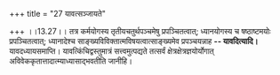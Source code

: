 +++
title = "27 यावत्सञ्जायते"

+++
।।13.27।। तत्र कर्मयोगस्य तृतीयचतुर्थपञ्चमेषु प्रपञ्चितत्वात्;
ध्यानयोगस्य च षष्ठाष्टमयोः प्रपञ्चितत्वात्; ध्यानादेश्च
साङ्ख्यविविक्तात्मविषयत्वात्साङ्ख्यमेव प्रपञ्चयन्नाह **-- यावदित्यादि।**
यावदध्यायसमाप्ति। यावत्किंचिद्वस्तुमात्रं सत्त्वमुत्पद्यते तत्सर्वं
क्षेत्रक्षेत्रज्ञयोर्योगात् अविवेककृतात्तादात्म्याध्यासाद्भवतीति जानीहि।
